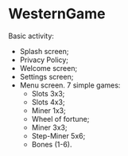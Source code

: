 # WesternGame

Basic activity:
- Splash screen;
- Privacy Policy;
- Welcome screen;
- Settings screen;
- Menu screen.
7 simple games:
  - Slots 3x3;
  - Slots 4x3;
  - Miner 1x3;
  - Wheel of fortune;
  - Miner 3x3;
  - Step-Miner 5x6;
  - Bones (1-6).
